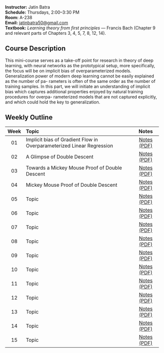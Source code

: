 **Instructor:** Jatin Batra  
**Schedule:** Thursdays, 2:00–3:30 PM  
**Room:** A-238  
**Email:** [jatinbatra50@gmail.com](mailto:jatinbatra50@gmail.com)  
**Textbook:** *Learning theory from first principles* — Francis Bach (Chapter 9 and relevant parts of Chapters 3, 4, 5, 7, 8, 12, 14).

## Course Description

This mini-course serves as a take-off point for research in theory of deep learning,
with neural networks as the prototypical setup, more specifically, the focus will be on implicit bias of overparameterized models. Generalization power
   of modern deep learning cannot be easily explained as the number of pa-
   rameters is often of the same order as the number of training samples. In
   this part, we will initiate an understanding of implicit bias which captures
   additional properties enjoyed by natural training procedures for overpa-
   rameterized models that are not captured explicitly, and which could hold
   the key to generalization.

## Weekly Outline

| Week | Topic | Notes |
|:---:|:-----------------|:-----:|
| 01 | Implicit bias of Gradient Flow in Overparameterized Linear Regression | [Notes (PDF)](assets/notes/week-01.pdf) |
| 02 | A Glimpse of Double Descent | [Notes (PDF)](assets/notes/week-02.pdf) |
| 03 | Towards a Mickey Mouse Proof of Double Descent | [Notes (PDF)](assets/notes/week-03.pdf) |
| 04 | Mickey Mouse Proof of Double Descent | [Notes (PDF)](assets/notes/week-04.pdf) |
| 05 | Topic | [Notes (PDF)](assets/notes/week-05.pdf) |
| 06 | Topic | [Notes (PDF)](assets/notes/week-06.pdf) |
| 07 | Topic | [Notes (PDF)](assets/notes/week-07.pdf) |
| 08 | Topic | [Notes (PDF)](assets/notes/week-08.pdf) |
| 09 | Topic | [Notes (PDF)](assets/notes/week-09.pdf) |
| 10 | Topic | [Notes (PDF)](assets/notes/week-10.pdf) |
| 11 | Topic | [Notes (PDF)](assets/notes/week-11.pdf) |
| 12 | Topic | [Notes (PDF)](assets/notes/week-12.pdf) |
| 13 | Topic | [Notes (PDF)](assets/notes/week-13.pdf) |
| 14 | Topic | [Notes (PDF)](assets/notes/week-14.pdf) |
| 15 | Topic | [Notes (PDF)](assets/notes/week-15.pdf) |

